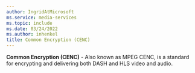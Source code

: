 ```yaml
---
author: IngridAtMicrosoft
ms.service: media-services
ms.topic: include
ms.date: 03/24/2022
ms.author: inhenkel
title: Common Encryption (CENC)
---
```


**Common Encryption (CENC)** - Also known as MPEG CENC, is a standard for encrypting and delivering both DASH and HLS video and audio.
